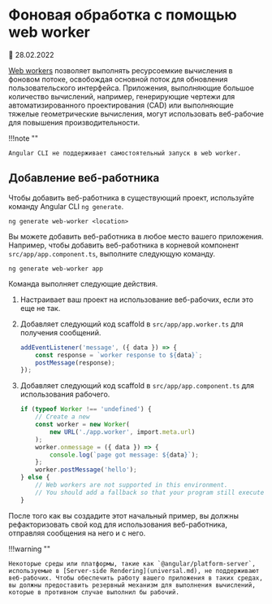 # Фоновая обработка с помощью web worker

:date: 28.02.2022

[Web workers](https://developer.mozilla.org/docs/Web/API/Web_Workers_API) позволяет выполнять ресурсоемкие вычисления в фоновом потоке, освобождая основной поток для обновления пользовательского интерфейса. Приложения, выполняющие большое количество вычислений, например, генерирующие чертежи для автоматизированного проектирования (CAD) или выполняющие тяжелые геометрические вычисления, могут использовать веб-рабочие для повышения производительности.

!!!note ""

    Angular CLI не поддерживает самостоятельный запуск в web worker.

## Добавление веб-работника

Чтобы добавить веб-работника в существующий проект, используйте команду Angular CLI `ng generate`.

```
ng generate web-worker <location>
```

Вы можете добавить веб-работника в любое место вашего приложения. Например, чтобы добавить веб-работника в корневой компонент `src/app/app.component.ts`, выполните следующую команду.

```
ng generate web-worker app
```

Команда выполняет следующие действия.

1.  Настраивает ваш проект на использование веб-рабочих, если это еще не так.

2.  Добавляет следующий код scaffold в `src/app/app.worker.ts` для получения сообщений.

    ```ts
    addEventListener('message', ({ data }) => {
        const response = `worker response to ${data}`;
        postMessage(response);
    });
    ```

3.  Добавляет следующий код scaffold в `src/app/app.component.ts` для использования рабочего.

    ```ts
    if (typeof Worker !== 'undefined') {
        // Create a new
        const worker = new Worker(
            new URL('./app.worker', import.meta.url)
        );
        worker.onmessage = ({ data }) => {
            console.log(`page got message: ${data}`);
        };
        worker.postMessage('hello');
    } else {
        // Web workers are not supported in this environment.
        // You should add a fallback so that your program still executes correctly.
    }
    ```

После того как вы создадите этот начальный пример, вы должны рефакторизовать свой код для использования веб-работника, отправляя сообщения на него и с него.

!!!warning ""

    Некоторые среды или платформы, такие как `@angular/platform-server`, используемые в [Server-side Rendering](universal.md), не поддерживают веб-рабочих. Чтобы обеспечить работу вашего приложения в таких средах, вы должны предоставить резервный механизм для выполнения вычислений, которые в противном случае выполнил бы рабочий.

<!-- links -->

<!-- external links -->

<!-- end links -->
